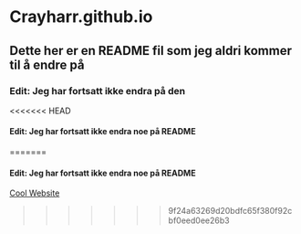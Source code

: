 # Crayharr.github.io
## Dette her er en README fil som jeg aldri kommer til å endre på
### Edit: Jeg har fortsatt ikke endra på den
<<<<<<< HEAD
#### Edit: Jeg har fortsatt ikke endra noe på README
=======
#### Edit: Jeg har fortsatt ikke endra noe på README
[Cool Website](https://crayharr.github.io)
>>>>>>> 9f24a63269d20bdfc65f380f92cbf0eed0ee26b3
